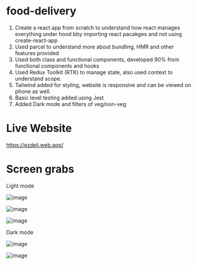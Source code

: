 # food-delivery

1. Create a react app from scratch to understand how react manages everything under hood bby importing react pacakges and not using create-react-app
2. Used parcel to understand more about bundling, HMR and other features provided
3. Used both class and functional components, developed 90% from functional components and hooks
4. Used Redux Toolkit (RTK) to manage state, also used context to understand scope.
5. Tailwind added for styling, website is responsive and can be viewed on phone as well.
6. Basic level testing added using Jest
7. Added Dark mode and filters of veg/non-veg

# Live Website
https://ezdeli.web.app/

# Screen grabs

Light mode

![image](https://github.com/riyakursala74/food-delivery/assets/72920389/cc8d95bc-09b4-4806-a087-6e79a15ab782)

![image](https://github.com/riyakursala74/food-delivery/assets/72920389/c95b45b8-47cd-48f0-a167-4d5dfe7b92b6)

![image](https://github.com/riyakursala74/food-delivery/assets/72920389/43343b11-c4a6-4f58-8e20-25ea305d86bb)


Dark mode

![image](https://github.com/riyakursala74/food-delivery/assets/72920389/2d7ec0d9-f49d-4c56-83a2-7d6420daf7c5)

![image](https://github.com/riyakursala74/food-delivery/assets/72920389/4864564b-5d32-4422-aea5-af65e3d70a98)







